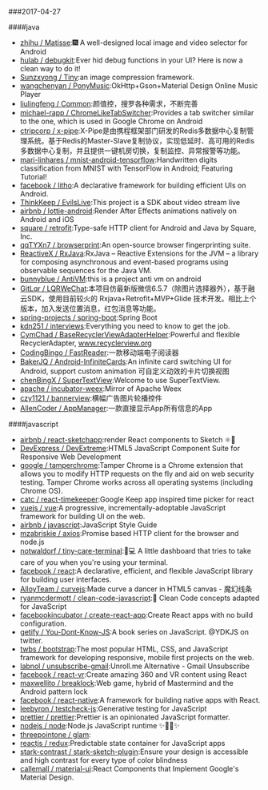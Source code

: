 ###2017-04-27 

####java
* [zhihu / Matisse](https://github.com/zhihu/Matisse):🎆 A well-designed local image and video selector for Android
* [hulab / debugkit](https://github.com/hulab/debugkit):Ever hid debug functions in your UI? Here is now a clean way to do it!
* [Sunzxyong / Tiny](https://github.com/Sunzxyong/Tiny):an image compression framework.
* [wangchenyan / PonyMusic](https://github.com/wangchenyan/PonyMusic):OkHttp+Gson+Material Design Online Music Player
* [liulingfeng / Common](https://github.com/liulingfeng/Common):颜值控，搜罗各种需求，不断完善
* [michael-rapp / ChromeLikeTabSwitcher](https://github.com/michael-rapp/ChromeLikeTabSwitcher):Provides a tab switcher similar to the one, which is used in Google Chrome on Android
* [ctripcorp / x-pipe](https://github.com/ctripcorp/x-pipe):X-Pipe是由携程框架部门研发的Redis多数据中心复制管理系统。基于Redis的Master-Slave复制协议，实现低延时、高可用的Redis多数据中心复制，并且提供一键机房切换，复制监控、异常报警等功能。
* [mari-linhares / mnist-android-tensorflow](https://github.com/mari-linhares/mnist-android-tensorflow):Handwritten digits classification from MNIST with TensorFlow in Android; Featuring Tutorial!
* [facebook / litho](https://github.com/facebook/litho):A declarative framework for building efficient UIs on Android.
* [ThinkKeep / EvilsLive](https://github.com/ThinkKeep/EvilsLive):This project is a SDK about video stream live
* [airbnb / lottie-android](https://github.com/airbnb/lottie-android):Render After Effects animations natively on Android and iOS
* [square / retrofit](https://github.com/square/retrofit):Type-safe HTTP client for Android and Java by Square, Inc.
* [qqTYXn7 / browserprint](https://github.com/qqTYXn7/browserprint):An open-source browser fingerprinting suite.
* [ReactiveX / RxJava](https://github.com/ReactiveX/RxJava):RxJava – Reactive Extensions for the JVM – a library for composing asynchronous and event-based programs using observable sequences for the Java VM.
* [bunnyblue / AntiVM](https://github.com/bunnyblue/AntiVM):this is a project anti vm on android
* [GitLqr / LQRWeChat](https://github.com/GitLqr/LQRWeChat):本项目仿最新版微信6.5.7（除图片选择器外），基于融云SDK，使用目前较火的 Rxjava+Retrofit+MVP+Glide 技术开发。相比上个版本，加入发送位置消息，红包消息等功能。
* [spring-projects / spring-boot](https://github.com/spring-projects/spring-boot):Spring Boot
* [kdn251 / interviews](https://github.com/kdn251/interviews):Everything you need to know to get the job.
* [CymChad / BaseRecyclerViewAdapterHelper](https://github.com/CymChad/BaseRecyclerViewAdapterHelper):Powerful and flexible RecyclerAdapter, www.recyclerview.org
* [CodingBingo / FastReader](https://github.com/CodingBingo/FastReader):一款移动端电子阅读器
* [BakerJQ / Android-InfiniteCards](https://github.com/BakerJQ/Android-InfiniteCards):An infinite card switching UI for Android, support custom animation 可自定义动效的卡片切换视图
* [chenBingX / SuperTextView](https://github.com/chenBingX/SuperTextView):Welcome to use SuperTextView.
* [apache / incubator-weex](https://github.com/apache/incubator-weex):Mirror of Apache Weex
* [czy1121 / bannerview](https://github.com/czy1121/bannerview):横幅广告图片轮播控件
* [AllenCoder / AppManager](https://github.com/AllenCoder/AppManager):一款直接显示App所有信息的App

####javascript
* [airbnb / react-sketchapp](https://github.com/airbnb/react-sketchapp):render React components to Sketch ⚛️💎
* [DevExpress / DevExtreme](https://github.com/DevExpress/DevExtreme):HTML5 JavaScript Component Suite for Responsive Web Development
* [google / tamperchrome](https://github.com/google/tamperchrome):Tamper Chrome is a Chrome extension that allows you to modify HTTP requests on the fly and aid on web security testing. Tamper Chrome works across all operating systems (including Chrome OS).
* [catc / react-timekeeper](https://github.com/catc/react-timekeeper):Google Keep app inspired time picker for react
* [vuejs / vue](https://github.com/vuejs/vue):A progressive, incrementally-adoptable JavaScript framework for building UI on the web.
* [airbnb / javascript](https://github.com/airbnb/javascript):JavaScript Style Guide
* [mzabriskie / axios](https://github.com/mzabriskie/axios):Promise based HTTP client for the browser and node.js
* [notwaldorf / tiny-care-terminal](https://github.com/notwaldorf/tiny-care-terminal):💖💻 A little dashboard that tries to take care of you when you're using your terminal.
* [facebook / react](https://github.com/facebook/react):A declarative, efficient, and flexible JavaScript library for building user interfaces.
* [AlloyTeam / curvejs](https://github.com/AlloyTeam/curvejs):Made curve a dancer in HTML5 canvas - 魔幻线条
* [ryanmcdermott / clean-code-javascript](https://github.com/ryanmcdermott/clean-code-javascript):🛁 Clean Code concepts adapted for JavaScript
* [facebookincubator / create-react-app](https://github.com/facebookincubator/create-react-app):Create React apps with no build configuration.
* [getify / You-Dont-Know-JS](https://github.com/getify/You-Dont-Know-JS):A book series on JavaScript. @YDKJS on twitter.
* [twbs / bootstrap](https://github.com/twbs/bootstrap):The most popular HTML, CSS, and JavaScript framework for developing responsive, mobile first projects on the web.
* [labnol / unsubscribe-gmail](https://github.com/labnol/unsubscribe-gmail):Unroll.me Alternative - Gmail Unsubscribe
* [facebook / react-vr](https://github.com/facebook/react-vr):Create amazing 360 and VR content using React
* [maxwellito / breaklock](https://github.com/maxwellito/breaklock):Web game, hybrid of Mastermind and the Android pattern lock
* [facebook / react-native](https://github.com/facebook/react-native):A framework for building native apps with React.
* [leebyron / testcheck-js](https://github.com/leebyron/testcheck-js):Generative testing for JavaScript
* [prettier / prettier](https://github.com/prettier/prettier):Prettier is an opinionated JavaScript formatter.
* [nodejs / node](https://github.com/nodejs/node):Node.js JavaScript runtime ✨🐢🚀✨
* [threepointone / glam](https://github.com/threepointone/glam):
* [reactjs / redux](https://github.com/reactjs/redux):Predictable state container for JavaScript apps
* [stark-contrast / stark-sketch-plugin](https://github.com/stark-contrast/stark-sketch-plugin):Ensure your design is accessible and high contrast for every type of color blindness
* [callemall / material-ui](https://github.com/callemall/material-ui):React Components that Implement Google's Material Design.
